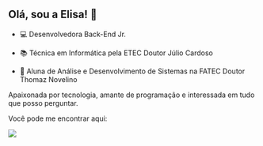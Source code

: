 ## Olá, sou a Elisa! 👋

- 💻 Desenvolvedora Back-End Jr.

- 📚 Técnica em Informática pela ETEC Doutor Júlio Cardoso 

- 🤖 Aluna de Análise e Desenvolvimento de Sistemas na FATEC Doutor Thomaz Novelino

Apaixonada por tecnologia, amante de programação e interessada em tudo que posso perguntar.

Você pode me encontrar aqui:

[<img src="https://img.shields.io/badge/linkedin-%230077B5.svg?&style=for-the-badge&logo=linkedin&logoColor=white" />](https://www.linkedin.com/in/elisamvoliveira)
